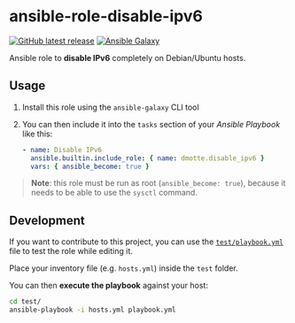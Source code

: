 # ansible-role-disable-ipv6

[![GitHub latest release](https://img.shields.io/github/v/release/dmotte/ansible-role-disable-ipv6?logo=github&style=flat-square)](https://github.com/dmotte/ansible-role-disable-ipv6/actions)
[![Ansible Galaxy](https://img.shields.io/badge/galaxy-dmotte.disable__ipv6-blueviolet?logo=ansible&style=flat-square)](https://galaxy.ansible.com/dmotte/disable_ipv6)

Ansible role to **disable IPv6** completely on Debian/Ubuntu hosts.

## Usage

1. Install this role using the `ansible-galaxy` CLI tool
2. You can then include it into the `tasks` section of your _Ansible Playbook_ like this:

   ```yaml
   - name: Disable IPv6
     ansible.builtin.include_role: { name: dmotte.disable_ipv6 }
     vars: { ansible_become: true }
   ```

> **Note**: this role must be run as root (`ansible_become: true`), because it needs to be able to use the `sysctl` command.

## Development

If you want to contribute to this project, you can use the [`test/playbook.yml`](test/playbook.yml) file to test the role while editing it.

Place your inventory file (e.g. `hosts.yml`) inside the `test` folder.

You can then **execute the playbook** against your host:

```bash
cd test/
ansible-playbook -i hosts.yml playbook.yml
```
